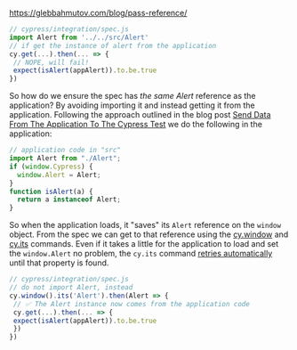 
https://glebbahmutov.com/blog/pass-reference/

```javascript
// cypress/integration/spec.js
import Alert from '../../src/Alert'
// if get the instance of alert from the application
cy.get(...).then(... => {
 // NOPE, will fail!
 expect(isAlert(appAlert)).to.be.true
})
```

So how do we ensure the spec has _the same Alert_ reference as the application? By avoiding importing it and instead getting it from the application. Following the approach outlined in the blog post [Send Data From The Application To The Cypress Test](https://glebbahmutov.com/blog/send-data-to-the-test/ "Send Data From The Application To The Cypress Test") we do the following in the application:

```javascript
// application code in "src"
import Alert from "./Alert";
if (window.Cypress) {
  window.Alert = Alert;
}
function isAlert(a) {
  return a instanceof Alert;
}
```

So when the application loads, it "saves" its `Alert` reference on the `window` object. From the spec we can get to that reference using the [cy.window](https://on.cypress.io/window) and [cy.its](https://on.cypress.io/its) commands. Even if it takes a little for the application to load and set the `window.Alert` no problem, the `cy.its` command [retries automatically](https://on.cypress.io/retry-ability) until that property is found.

```javascript
// cypress/integration/spec.js
// do not import Alert, instead
cy.window().its('Alert').then(Alert => {
 // ✅ The Alert instance now comes from the application code
 cy.get(...).then(... => {
 expect(isAlert(appAlert)).to.be.true
 })
})
```
